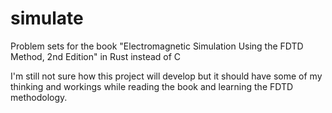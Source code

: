 # simulate
Problem sets for the book "Electromagnetic Simulation Using the FDTD Method, 2nd Edition" in Rust instead of C

I'm still not sure how this project will develop but it should have some of my thinking and workings while
reading the book and learning the FDTD methodology.
